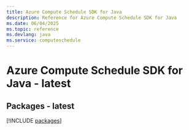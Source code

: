```yaml
---
title: Azure Compute Schedule SDK for Java
description: Reference for Azure Compute Schedule SDK for Java
ms.date: 06/04/2025
ms.topic: reference
ms.devlang: java
ms.service: computeschedule
---
```

# Azure Compute Schedule SDK for Java - latest
## Packages - latest
[!INCLUDE [packages](compute-schedule-index.md)]